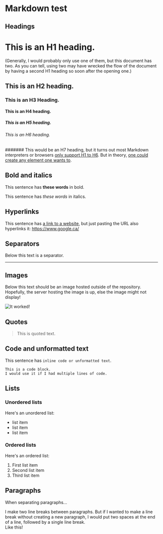 # Markdown test

## Headings

# This is an H1 heading.

(Generally, I would probably only use one of them, but this document has two. As you can tell, using two may have wrecked the flow of the document by having a second H1 heading so soon after the opening one.)

## This is an H2 heading.

### This is an H3 Heading.

#### This is an H4 heading.

##### This is an H5 heading. 

###### This is an H6 heading.

####### This would be an H7 heading, but it turns out most Markdown interpreters or browsers [only support H1 to H6](https://www.w3schools.com/tags/tag_hn.asp). But in theory, [one could create any element one wants to](https://stackoverflow.com/a/22638917/3011319).

## Bold and italics

This sentence has **these words** in bold.

This sentence has *these words* in italics.

## Hyperlinks

This sentence has [a link to a website](https://www.google.ca/), but just pasting the URL also hyperlinks it: https://www.google.ca/

## Separators

Below this text is a separator.

*****

## Images

Below this text should be an image hosted outside of the repository. Hopefully, the server hosting the image is up, else the image might not display!

![It worked!](https://i.imgur.com/lUsJZC8.png "It worked!")

## Quotes

> This is quoted text.

## Code and unformatted text

This sentence has `inline code or unformatted text`.

```
This is a code block.
I would use it if I had multiple lines of code.
```

## Lists

### Unordered lists

Here's an unordered list:

* list item
* list item
* list item

### Ordered lists

Here's an ordered list:

1. First list item
2. Second list item
3. Third list item

## Paragraphs

When separating paragraphs...

I make two line breaks between paragraphs. But if I wanted to make a line break without creating a new paragraph, I would put two spaces at the end of a line, followed by a single line break.  
Like this!
